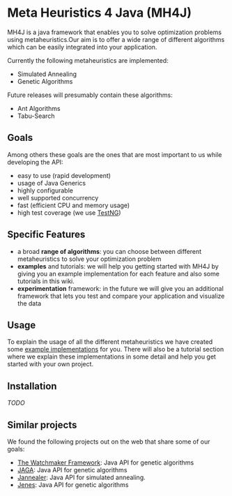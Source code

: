 Meta Heuristics 4 Java (MH4J)
===

MH4J is a java framework that enables you to solve optimization problems using metaheuristics.Our aim is to offer a wide range of different algorithms which can be easily integrated into your application.

Currently the following metaheuristics are implemented:

* Simulated Annealing
* Genetic Algorithms

Future releases will presumably contain these algorithms:

* Ant Algorithms
* Tabu-Search

Goals
---

Among others these goals are the ones that are most important to us while developing the API:

* easy to use (rapid development)
* usage of Java Generics
* highly configurable
* well supported concurrency
* fast (efficient CPU and memory usage)
* high test coverage (we use [TestNG]( http://testng.org ))

Specific Features
---

* a broad **range of algorithms**: you can choose between different metaheuristics to solve your optimization problem
* **examples** and tutorials: we will help you getting started with MH4J by giving you an example implementation for each feature and also some tutorials in this wiki.
* **experimentation** framework: in the future we will give you an additional framework that lets you test and compare your application 
 and visualize the data

Usage
---

To explain the usage of all the different metaheuristics we have created some [example implementations](https://github.com/MH4J/MetaHeuristics4Java/tree/develop/MetaHeuristics4Java-Examples) for you. There will also be a tutorial section where we explain these implementations in some detail and help you get started with your own project.

Installation
---

*TODO*

Similar projects
---

We found the following projects out on the web that share some of our goals:

* [The Watchmaker Framework](http://watchmaker.uncommons.org/): Java  API for genetic algorithms
* [JAGA](http://www.jaga.org/): Java  API for genetic algorithms
* [Jannealer](http://jannealer.sourceforge.net/): Java API for simulated annealing.
* [Jenes](http://sourceforge.net/projects/jenes): Java  API for genetic algorithms
